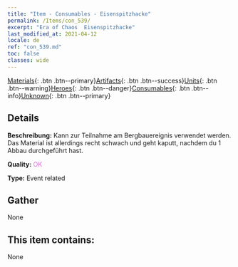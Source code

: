 ```yaml
---
title: "Item - Consumables - Eisenspitzhacke"
permalink: /Items/con_539/
excerpt: "Era of Chaos  Eisenspitzhacke"
last_modified_at: 2021-04-12
locale: de
ref: "con_539.md"
toc: false
classes: wide
---
```

 [Materials](/de/Items/){: .btn .btn--primary}[Artifacts](/de/Items/Artifacts/){: .btn .btn--success}[Units](/de/Items/Units/){: .btn .btn--warning}[Heroes](/de/Items/Heroes/){: .btn .btn--danger}[Consumables](/de/Items/Consumables/){: .btn .btn--info}[Unknown](/de/Items/Unknown/){: .btn .btn--primary}

## Details
 **Beschreibung:** Kann zur Teilnahme am Bergbauereignis verwendet werden. Das Material ist allerdings recht schwach und geht kaputt, nachdem du 1 Abbau durchgeführt hast.

 **Quality:** <span style="color: #DA70D6">OK</span>

 **Type:** Event related

## Gather

  None

## This item contains:

  None

